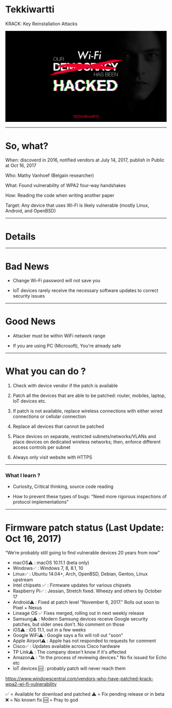 # Tekkiwartti

KRACK: Key Reinstallation Attacks

![intro](../resources/pics/intro.png)

---

# So, what?

When: discoverd in 2016, notified vendors at July 14, 2017, publish in Public at Oct 16, 2017

Who: Mathy Vanhoef (Belgain researcher)

What: Found vulnerability of WPA2 four-way handshakes

How: Reading the code when writing another paper

Target: Any device that uses Wi-Fi is likely vulnerable (mostly Linux, Android, and OpenBSD)

---

# Details


---

# Bad News

- Change Wi-Fi password will not save you

- IoT devices rarely receive the necessary software updates to correct security issues

---

# Good News

- Attacker must be within WiFi network range

- If you are using PC (Microsoft), You're already safe

---

# What you can do ?

1. Check with device vendor if the patch is available

2. Patch all the devices that are able to be patched: router, mobiles, laptop, IoT devices etc.

3. If patch is not available, replace wireless connections with either wired connections or cellular connection

4. Replace all devices that cannot be patched

5. Place devices on separate, restricted subnets/networks/VLANs and place devices on dedicated wireless networks; then, enforce different access controls per subnet

6. Always only visit website with HTTPS

---

### What I learn ?

- Curiosity, Critical thinking, source code reading

- How to prevent these types of bugs: "Need more rigorous inspections of protocol implementations"

---

# Firmware patch status (Last Update: Oct 16, 2017)

“We’re probably still going to find vulnerable devices 20 years from now”

- macOS:warning: : macOS 10.11.1 (beta only)
- Windows:white_check_mark: : Windows 7, 8, 8.1, 10
- Linux:white_check_mark: : Ubuntu 14.04+, Arch, OpenBSD, Debian, Gentoo, Linux upstream
- Intel chipsets :white_check_mark: : Firmware updates for various chipsets
- Raspberry Pi:white_check_mark: : Jessian, Stretch fixed. Wheezy and others by October 17
- Android:warning: : Fixed at patch level "November 6, 2017." Rolls out soon to Pixel + Nexus
- Lineage OS :white_check_mark: Fixes merged, rolling out in next weekly release
- Samsung:warning: : Modern Samsung devices receive Google security patches, but older ones don't. No comment on those
- iOS:warning: : iOS 11.1, out in a few weeks
- Google WiFi:warning: : Google says a fix will roll out "soon"
- Apple Airport:warning: : Apple has not responded to requests for comment
- Cisco:white_check_mark: : Updates available across Cisco hardware
- TP Link:warning: : The company doesn't know if it's affected
- Amazon:warning: : "In the process of reviewing devices." No fix issued for Echo etc 
- IoT devices :sos: : probably patch will never reach them

https://www.windowscentral.com/vendors-who-have-patched-krack-wpa2-wi-fi-vulnerability

:white_check_mark: = Available for download and patched
:warning: = Fix pending release or in beta
:x: = No known fix
:sos: = Pray to god 


